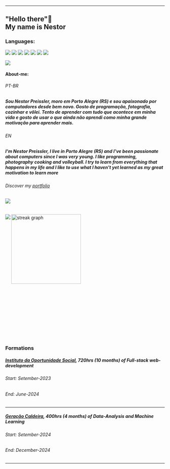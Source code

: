 ___

<h2>"Hello there"👋 
<br> 
My name is Nestor
</h2>

 <h3>Languages:</h3>

<p>
<img src="https://img.shields.io/badge/HTML5-000.svg?style=for-the-badge&logo=HTML5&logoColor=orange">
<img src="https://img.shields.io/badge/CSS3-000.svg?style=for-the-badge&logo=CSS3&logoColor=blue">
<img src="https://img.shields.io/badge/JavaScript-000.svg?style=for-the-badge&logo=JavaScript&logoColor=yellow">
<img src="https://img.shields.io/badge/Python-000.svg?style=for-the-badge&logo=Python&logoColor=lightblue">
<img src="https://img.shields.io/badge/PHP-000.svg?style=for-the-badge&logo=PHP&logoColor=blue">
<img src="https://img.shields.io/badge/MySQL-000.svg?style=for-the-badge&logo=MySQL&logoColor=white">
<img src="https://img.shields.io/badge/Git-000.svg?style=for-the-badge&logo=Git&logoColor=red">
</p>

<img src="http://github-profile-summary-cards.vercel.app/api/cards/repos-per-language?username=nPreissler&theme=transparent&exclude=CSS">


<h4>About-me:</h4>
<h6>PT-BR<h6>
<h5>Sou Nestor Preissler, moro em Porto Alegre (RS) e sou apaixonado por computadores desde bem novo. Gosto de programação, fotografia, cozinhar e vôlei. Tento de aprender com tudo que acontece em minha vida e gosto de usar o que ainda não aprendi como minha grande motivação para aprender mais.</h5>
<h6>EN</h6>
<h5>I'm Nestor Preissler, I live in Porto Alegre (RS) and I've been passionate about computers since I was very young. I like programming, photography cooking and volleyball. I try to learn from everything that happens in my life and I like to use what I haven't yet learned as my great motivation to learn more</h5>

<h6>Discover my <a target="_blank" href="https://npreissler.github.io/Portfolio/">portfolio</a></h6>

<div>
<img src="http://github-profile-summary-cards.vercel.app/api/cards/profile-details?username=nPreissler&theme=transparent">
<br>
 <br>
<br>
<img src="https://streak-stats.demolab.com?user=nPreissler&locale=en&mode=daily&theme=transparent&hide_border=true&border_radius=5&order=3" height="220" alt="streak graph"  />
<img align="left" src="http://github-profile-summary-cards.vercel.app/api/cards/stats?username=nPreissler&theme=transparent">

</div>

<br>
<br>
<br>
<br>
<br>
<br>
<br>
<br>
<br>
<br>

<h3>Formations</h3>

<h5><a target="_blank" href="https://ios.org.br/"> Instituto da Oportunidade Social</a>, 720hrs (10 months) of Full-stack web-development </h5>
<h6>Start: Setember-2023</h6>
<h6>End: June-2024 </h6>

___

<h5><a target="_blank" href="https://www.geracaocaldeira.org/"> Geração Caldeira</a>, 400hrs (4 months) of Data-Analysis and Machine Learning </h5>
<h6>Start: Setember-2024</h6>
<h6>End: December-2024 </h6>

___

